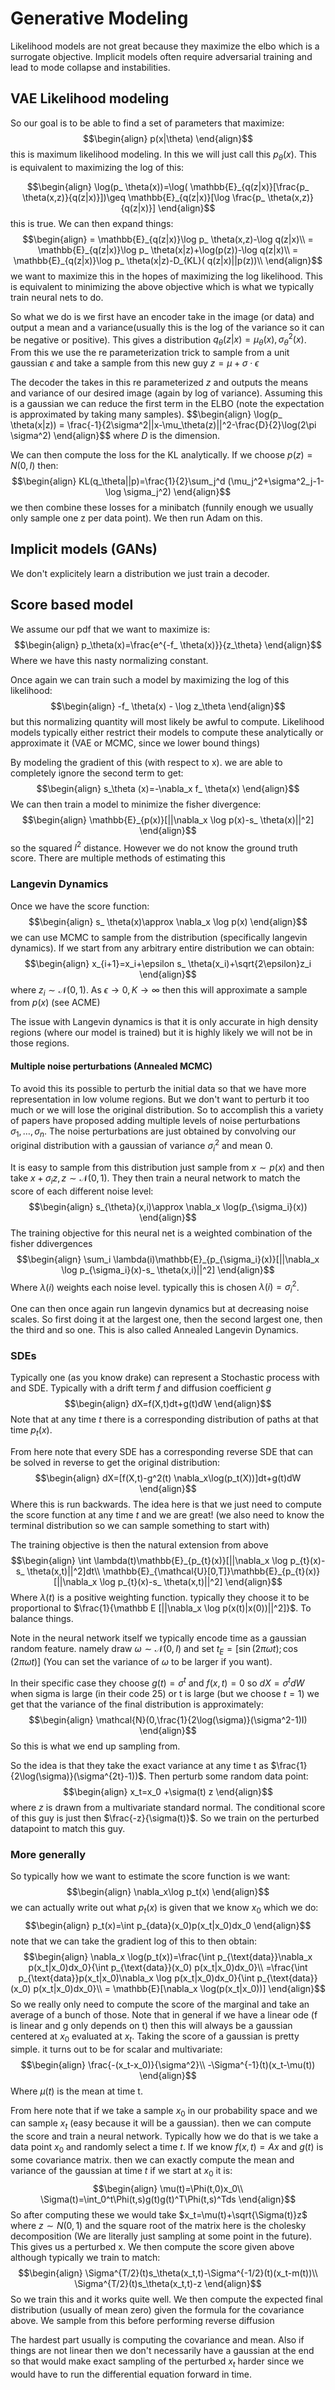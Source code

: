 # Generative Modeling

Likelihood models are not great because they maximize the elbo which is a surrogate objective. Implicit models often require adversarial training and lead to mode collapse and instabilities.

## VAE Likelihood modeling

So our goal is to be able to find a set of parameters that maximize:
$$\begin{align}
p(x|\theta)
\end{align}$$
this is maximum likelihood modeling. In this we will just call this $p_ \theta(x)$. This is equivalent to maximizing the log of this:

$$\begin{align}
\log(p_ \theta(x))=\log( \mathbb{E}_{q(z|x)}[\frac{p_ \theta(x,z)}{q(z|x)}])\geq \mathbb{E}_{q(z|x)}[\log \frac{p_ \theta(x,z)}{q(z|x)}]
\end{align}$$
this is true. We can then expand things:
$$\begin{align}
= \mathbb{E}_{q(z|x)}\log p_ \theta(x,z)-\log q(z|x)\\
= \mathbb{E}_{q(z|x)}\log p_ \theta(x|z)+\log(p(z))-\log q(z|x)\\
= \mathbb{E}_{q(z|x)}\log p_ \theta(x|z)-D_{KL}( q(z|x)||p(z))\\
\end{align}$$
we want to maximize this in the hopes of maximizing the log likelihood. This is equivalent to minimizing the above objective which is what we typically train neural nets to do.

So what we do is we first have an encoder take in the image (or data) and output a mean and a variance(usually this is the log of the variance so it can be negative or positive). This gives a distribution $q_\theta(z|x)=\mu_\theta(x),\sigma^2_\theta(x)$. From this we use the re parameterization trick to sample from a unit gaussian $\epsilon$ and take a sample from this new guy $z=\mu+\sigma\cdot \epsilon$

The decoder the takes in this re parameterized $z$ and outputs the means and variance of our desired image (again by log of variance). Assuming this is a gaussian we can reduce the first term in the ELBO (note the expectation is approximated by taking many samples).
$$\begin{align}
\log(p_ \theta(x|z)) = \frac{-1}{2\sigma^2||x-\mu_\theta(z)||^2-\frac{D}{2}\log(2\pi \sigma^2)
\end{align}$$
where $D$ is the dimension.

We can then compute the loss for the KL analytically. If we choose $p(z)=N(0,I)$ then:
$$\begin{align}
KL(q_\theta||p)=\frac{1}{2}\sum_j^d (\mu_j^2+\sigma^2_j-1-\log \sigma_j^2)
\end{align}$$
we then combine these losses for a minibatch (funnily enough we usually only sample one z per data point). We then run Adam on this.

## Implicit models (GANs)
We don't explicitely learn a distribution we just train a decoder.

## Score based model

We assume our pdf that we want to maximize is:
$$\begin{align}
p_\theta(x)=\frac{e^{-f_ \theta(x)}}{z_\theta}
\end{align}$$
Where we have this nasty normalizing constant.

Once again we can train such a model by maximizing the log of this likelihood:
$$\begin{align}
-f_ \theta(x) - \log z_\theta
\end{align}$$
but this normalizing quantity will most likely be awful to compute. Likelihood models typically either restrict their models to compute these analytically or approximate it (VAE or MCMC, since we lower bound things)

By modeling the gradient of this (with respect to x). we are able to completely ignore the second term to get:
$$\begin{align}
s_\theta (x)=-\nabla_x f_ \theta(x)
\end{align}$$
We can then train a model to minimize the fisher divergence:
$$\begin{align}
\mathbb{E}_{p(x)}[||\nabla_x \log p(x)-s_ \theta(x)||^2]
\end{align}$$
so the squared $l^2$ distance. However we do not know the ground truth score. There are multiple methods of estimating this
<!-- TODO: Research methods for approximating scores! -->

### Langevin Dynamics
Once we have the score function:
$$\begin{align}
s_ \theta(x)\approx \nabla_x \log p(x)
\end{align}$$
we can use MCMC to sample from the distribution (specifically langevin dynamics). If we start from any arbitrary entire distribution we can obtain:
$$\begin{align}
x_{i+1}=x_i+\epsilon s_ \theta(x_i)+\sqrt{2\epsilon}z_i
\end{align}$$
where $z_i\sim \mathcal{N}(0,1)$. As $\epsilon\rightarrow 0,K\rightarrow\infty$ then this will approximate a sample from $p(x)$ (see ACME)

The issue with Langevin dynamics is that it is only accurate in high density regions (where our model is trained) but it is highly likely we will not be in those regions.

#### Multiple noise perturbations (Annealed MCMC)
To avoid this its possible to perturb the initial data so that we have more representation in low volume regions. But we don't want to perturb it too much or we will lose the original distribution. So to accomplish this a variety of papers have proposed adding multiple levels of noise perturbations $\sigma_1,\dots, \sigma_n$. The noise perturbations are just obtained by convolving our original distribution with a gaussian of variance $\sigma_i^2$ and mean 0.

It is easy to sample from this distribution just sample from $x\sim p(x)$ and then take $x+\sigma_i z, z\sim \mathcal{N}(0,1)$. They then train a neural network to match the score of each different noise level:
$$\begin{align}
s_{\theta}(x,i)\approx \nabla_x \log(p_{\sigma_i}(x))
\end{align}$$
The training objective for this neural net is a weighted combination of the fisher ddivergences
$$\begin{align}
\sum_i \lambda(i)\mathbb{E}_{p_{\sigma_i}(x)}[||\nabla_x \log p_{\sigma_i}(x)-s_ \theta(x,i)||^2]
\end{align}$$
Where $\lambda(i)$ weights each noise level. typically this is chosen $\lambda(i)=\sigma_i^2$.

One can then once again run langevin dynamics but at decreasing noise scales. So first doing it at the largest one, then the second largest one, then the third and so one. This is also called Annealed Langevin Dynamics.
### SDEs
Typically one (as you know drake) can represent a Stochastic process with and SDE. Typically with a drift term $f$ and diffusion coefficient $g$
$$\begin{align}
dX=f(X,t)dt+g(t)dW
\end{align}$$
Note that at any time $t$ there is a corresponding distribution of paths at that time $p_t(x)$.

From here note that every SDE has a corresponding reverse SDE that can be solved in reverse to get the original distribution:
$$\begin{align}
dX=[f(X,t)-g^2(t) \nabla_x\log(p_t(X))]dt+g(t)dW
\end{align}$$
Where this is run backwards. The idea here is that we just need to compute the score function at any time $t$ and we are great! (we also need to know the terminal distribution so we can sample something to start with)

The training objective is then the natural extension from above
$$\begin{align}
\int \lambda(t)\mathbb{E}_{p_{t}(x)}[||\nabla_x \log p_{t}(x)-s_ \theta(x,t)||^2]dt\\
\mathbb{E}_{\mathcal{U}[0,T]}\mathbb{E}_{p_{t}(x)}[||\nabla_x \log p_{t}(x)-s_ \theta(x,t)||^2]
\end{align}$$
Where $\lambda(t)$ is a positive weighting function. typically they choose it to be proportional to $\frac{1}{\mathbb E [||\nabla_x \log p(x(t)|x(0))||^2]}$. To balance things.

Note in the neural network itself we typically encode time as a gaussian random feature. namely draw $\omega\sim \mathcal{N}(0,I)$ and set $t_E=[\sin(2\pi \omega t);\cos(2\pi \omega t)]$ (You can set the variance of $\omega$ to be larger if you want).

In their specific case they choose $g(t)=\sigma^t$ and $f(x,t)=0$ so $dX=\sigma^tdW$ when sigma is large (in their code 25) or t is large (but we choose $t=1$) we get that the variance of the final distribution is approximately:
$$\begin{align}
\mathcal{N}(0,\frac{1}{2\log(\sigma)}(\sigma^2-1)I)
\end{align}$$
So this is what we end up sampling from.

So the idea is that they take the exact variance at any time t as $\frac{1}{2\log(\sigma)}(\sigma^{2t}-1))$. Then perturb some random data point:
$$\begin{align}
x_t=x_0 +\sigma(t) z
\end{align}$$
where $z$ is drawn from a multivariate standard normal. The conditional score of this guy is just then $\frac{-z}{\sigma(t)}$. So we train on the perturbed datapoint to match this guy.

### More generally
So typically how we want to estimate the score function is we want:
$$\begin{align}
\nabla_x\log p_t(x)
\end{align}$$
we can actually write out what $p_t(x)$ is given that we know $x_0$ which we do:
$$\begin{align}
p_t(x)=\int p_{data}(x_0)p(x_t|x_0)dx_0
\end{align}$$
note that we can take the gradient log of this to then obtain:
$$\begin{align}
\nabla_x \log(p_t(x))=\frac{\int p_{\text{data}}\nabla_x p(x_t|x_0)dx_0}{\int p_{\text{data}}(x_0) p(x_t|x_0)dx_0}\\
=\frac{\int p_{\text{data}}p(x_t|x_0)\nabla_x \log p(x_t|x_0)dx_0}{\int p_{\text{data}}(x_0) p(x_t|x_0)dx_0}\\
= \mathbb{E}[\nabla_x \log(p(x_t|x_0))]
\end{align}$$
So we really only need to compute the score of the marginal and take an average of a bunch of those. Note that in general if we have a linear ode (f is linear and g only depends on t) then this will always be a gaussian centered at $x_0$ evaluated at $x_t$. Taking the score of a gaussian is pretty simple. it turns out to be for scalar and multivariate:
$$\begin{align}
\frac{-(x_t-x_0)}{\sigma^2}\\
-\Sigma^{-1}(t)(x_t-\mu(t))
\end{align}$$
Where $\mu(t)$ is the mean at time t.

From here note that if we take a sample $x_0$ in our probability space and we can sample $x_t$ (easy because it will be a gaussian). then we can compute the score and train a neural network. Typically how we do that is we take a data point $x_0$ and randomly select a time $t$. If we know $f(x,t)=Ax$ and $g(t)$ is some covariance matrix. then we can exactly compute the mean and variance of the gaussian at time $t$ if we start at $x_0$ it is:
$$\begin{align}
\mu(t)=\Phi(t,0)x_0\\
\Sigma(t)=\int_0^t\Phi(t,s)g(t)g(t)^T\Phi(t,s)^Tds
\end{align}$$
So after computing these we would take $x_t=\mu(t)+\sqrt{\Sigma(t)}z$ where $z\sim N(0,1)$ and the square root of the matrix here is the cholesky decomposition (We are literally just sampling at some point in the future). This gives us a perturbed x. We then compute the score given above although typically we train to match:
$$\begin{align}
\Sigma^{T/2}(t)s_\theta(x_t,t)-\Sigma^{-1/2}(t)(x_t-m(t))\\
\Sigma^{T/2}(t)s_\theta(x_t,t)-z
\end{align}$$
So we train this and it works quite well. We then compute the expected final distribution (usually of mean zero) given the formula for the covariance above. We sample from this before performing reverse diffusion

The hardest part usually is computing the covariance and mean. Also if things are not linear then we don't necessarily have a gaussian at the end so that would make exact sampling of the perturbed $x_t$ harder since we would have to run the differential equation forward in time.
